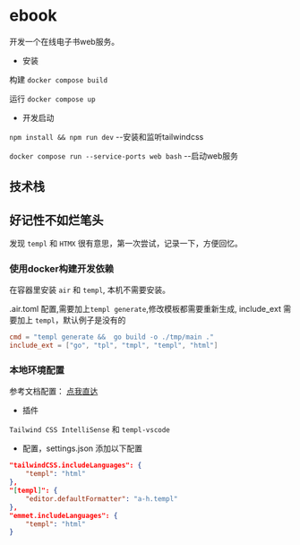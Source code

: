 # ebook

开发一个在线电子书web服务。

- 安装

构建 `docker compose build`


运行 `docker compose up`

- 开发启动

`npm install && npm run dev`  --安装和监听tailwindcss

`docker compose run --service-ports web bash` --启动web服务

## 技术栈


## 好记性不如烂笔头

发现 `templ` 和 `HTMX` 很有意思，第一次尝试，记录一下，方便回忆。

### 使用docker构建开发依赖

在容器里安装 `air` 和 `templ`, 本机不需要安装。

.air.toml 配置,需要加上`templ generate`,修改模板都需要重新生成,
include_ext 需要加上 `templ`，默认例子是没有的

```toml
cmd = "templ generate &&  go build -o ./tmp/main ."
include_ext = ["go", "tpl", "tmpl", "templ", "html"]
```

### 本地环境配置

参考文档配置：
[点我直达](https://templ.guide/commands-and-tools/ide-support/#visual-studio-code)

- 插件

`Tailwind CSS IntelliSense` 和 `templ-vscode`

- 配置，settings.json 添加以下配置

```json
"tailwindCSS.includeLanguages": {
    "templ": "html"
},
"[templ]": {
    "editor.defaultFormatter": "a-h.templ"
},
"emmet.includeLanguages": {
    "templ": "html"
}
```

